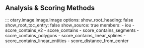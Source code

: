 ## Analysis & Scoring Methods

::: otary.image.image.Image
    options:
        show_root_heading: false
        show_root_toc_entry: false
        show_source: true
        members:
            - iou
            - score_contains_v2
            - score_contains
            - score_contains_segments
            - score_contains_polygons
            - score_contains_linear_splines
            - score_contains_linear_entities
            - score_distance_from_center
